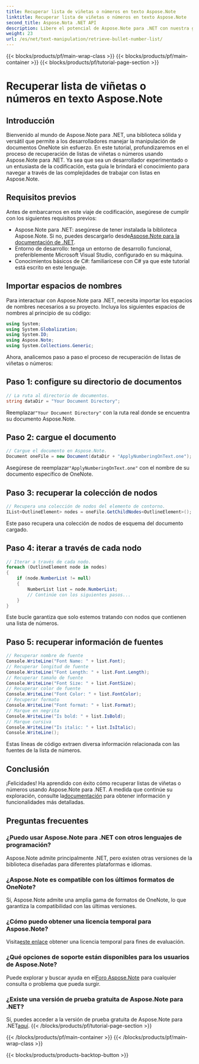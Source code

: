 ```yaml
---
title: Recuperar lista de viñetas o números en texto Aspose.Note
linktitle: Recuperar lista de viñetas o números en texto Aspose.Note
second_title: Aspose.Nota .NET API
description: Libere el potencial de Aspose.Note para .NET con nuestra guía paso a paso sobre cómo recuperar listas de viñetas o números. ¡Mejore sus habilidades de manipulación de documentos OneNote!
weight: 23
url: /es/net/text-manipulation/retrieve-bullet-number-list/
---
```


{{< blocks/products/pf/main-wrap-class >}}
{{< blocks/products/pf/main-container >}}
{{< blocks/products/pf/tutorial-page-section >}}

# Recuperar lista de viñetas o números en texto Aspose.Note

## Introducción
Bienvenido al mundo de Aspose.Note para .NET, una biblioteca sólida y versátil que permite a los desarrolladores manejar la manipulación de documentos OneNote sin esfuerzo. En este tutorial, profundizaremos en el proceso de recuperación de listas de viñetas o números usando Aspose.Note para .NET. Ya sea que sea un desarrollador experimentado o un entusiasta de la codificación, esta guía le brindará el conocimiento para navegar a través de las complejidades de trabajar con listas en Aspose.Note.
## Requisitos previos
Antes de embarcarnos en este viaje de codificación, asegúrese de cumplir con los siguientes requisitos previos:
-  Aspose.Note para .NET: asegúrese de tener instalada la biblioteca Aspose.Note. Si no, puedes descargarlo desde[Aspose.Note para la documentación de .NET](https://reference.aspose.com/note/net/).
- Entorno de desarrollo: tenga un entorno de desarrollo funcional, preferiblemente Microsoft Visual Studio, configurado en su máquina.
- Conocimientos básicos de C#: familiarícese con C# ya que este tutorial está escrito en este lenguaje.
## Importar espacios de nombres
Para interactuar con Aspose.Note para .NET, necesita importar los espacios de nombres necesarios a su proyecto. Incluya los siguientes espacios de nombres al principio de su código:
```csharp
using System;
using System.Globalization;
using System.IO;
using Aspose.Note;
using System.Collections.Generic;
```
Ahora, analicemos paso a paso el proceso de recuperación de listas de viñetas o números:
## Paso 1: configure su directorio de documentos
```csharp
// La ruta al directorio de documentos.
string dataDir = "Your Document Directory";
```
 Reemplazar`"Your Document Directory"` con la ruta real donde se encuentra su documento Aspose.Note.
## Paso 2: cargue el documento
```csharp
// Cargue el documento en Aspose.Note.
Document oneFile = new Document(dataDir + "ApplyNumberingOnText.one");
```
 Asegúrese de reemplazar`"ApplyNumberingOnText.one"` con el nombre de su documento específico de OneNote.
## Paso 3: recuperar la colección de nodos
```csharp
// Recupera una colección de nodos del elemento de contorno.
IList<OutlineElement> nodes = oneFile.GetChildNodes<OutlineElement>();
```
Este paso recupera una colección de nodos de esquema del documento cargado.
## Paso 4: iterar a través de cada nodo
```csharp
// Iterar a través de cada nodo.
foreach (OutlineElement node in nodes)
{
    if (node.NumberList != null)
    {
        NumberList list = node.NumberList;
        // Continúe con los siguientes pasos...
    }
}
```
Este bucle garantiza que solo estemos tratando con nodos que contienen una lista de números.
## Paso 5: recuperar información de fuentes
```csharp
// Recuperar nombre de fuente
Console.WriteLine("Font Name: " + list.Font);
// Recuperar longitud de fuente
Console.WriteLine("Font Length: " + list.Font.Length);
// Recuperar tamaño de fuente
Console.WriteLine("Font Size: " + list.FontSize);
// Recuperar color de fuente
Console.WriteLine("Font Color: " + list.FontColor);
// Recuperar formato
Console.WriteLine("Font format: " + list.Format);
// Marque en negrita
Console.WriteLine("Is bold: " + list.IsBold);
// Marque cursiva
Console.WriteLine("Is italic: " + list.IsItalic);
Console.WriteLine();
```
Estas líneas de código extraen diversa información relacionada con las fuentes de la lista de números.
## Conclusión
 ¡Felicidades! Ha aprendido con éxito cómo recuperar listas de viñetas o números usando Aspose.Note para .NET. A medida que continúe su exploración, consulte la[documentación](https://reference.aspose.com/note/net/) para obtener información y funcionalidades más detalladas.
## Preguntas frecuentes
### ¿Puedo usar Aspose.Note para .NET con otros lenguajes de programación?
Aspose.Note admite principalmente .NET, pero existen otras versiones de la biblioteca diseñadas para diferentes plataformas e idiomas.
### ¿Aspose.Note es compatible con los últimos formatos de OneNote?
Sí, Aspose.Note admite una amplia gama de formatos de OneNote, lo que garantiza la compatibilidad con las últimas versiones.
### ¿Cómo puedo obtener una licencia temporal para Aspose.Note?
 Visita[este enlace](https://purchase.aspose.com/temporary-license/) obtener una licencia temporal para fines de evaluación.
### ¿Qué opciones de soporte están disponibles para los usuarios de Aspose.Note?
Puede explorar y buscar ayuda en el[Foro Aspose.Note](https://forum.aspose.com/c/note/28) para cualquier consulta o problema que pueda surgir.
### ¿Existe una versión de prueba gratuita de Aspose.Note para .NET?
 Sí, puedes acceder a la versión de prueba gratuita de Aspose.Note para .NET[aquí](https://releases.aspose.com/).
{{< /blocks/products/pf/tutorial-page-section >}}

{{< /blocks/products/pf/main-container >}}
{{< /blocks/products/pf/main-wrap-class >}}

{{< blocks/products/products-backtop-button >}}
